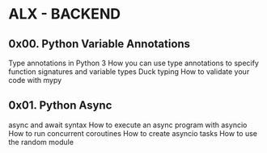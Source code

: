 # ALX - BACKEND

## 0x00. Python Variable Annotations

Type annotations in Python 3
How you can use type annotations to specify function signatures and variable types
Duck typing
How to validate your code with mypy

## 0x01. Python Async

async and await syntax
How to execute an async program with asyncio
How to run concurrent coroutines
How to create asyncio tasks
How to use the random module
